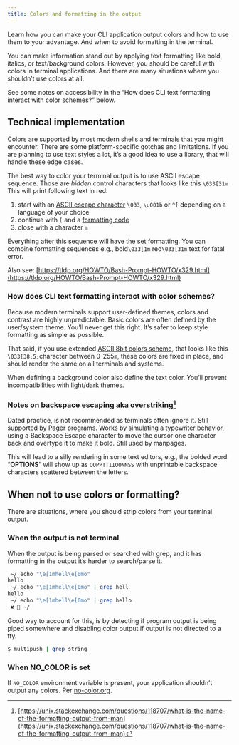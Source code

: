 ```yaml
---
title: Colors and formatting in the output
---
```


Learn how you can make your CLI application output colors and how to use them to your advantage. And when to avoid formatting in the terminal.

<!--more-->

You can make information stand out by applying text formatting like bold, italics, or text/background colors. However, you should be careful with colors in terminal applications. And there are many situations where you shouldn’t use colors at all.

See some notes on accessibility in the “How does CLI text formatting interact with color schemes?” below.

## Technical implementation

Colors are supported by most modern shells and terminals that you might encounter. There are some platform-specific gotchas and limitations. If you are planning to use text styles a lot, it’s a good idea to use a library, that will handle these edge cases.

The best way to color your terminal output is to use ASCII escape sequence. Those are _hidden_ control characters that looks like this `\033[31m` This will print following text in red.

1. start with an [ASCII escape character](https://en.wikipedia.org/wiki/Escape_character) `\033`, `\u001b` or `^[` depending on a language of your choice
2. continue with `[` and a [formatting code](https://en.wikipedia.org/wiki/ANSI_escape_code#Description)
3. close with a character `m`

Everything after this sequence will have the set formatting. You can combine formatting sequences e.g., bold`\033[1m` red`\033[31m` text for fatal error.

Also see: [https://tldp.org/HOWTO/Bash-Prompt-HOWTO/x329.html](https://tldp.org/HOWTO/Bash-Prompt-HOWTO/x329.html)

### How does CLI text formatting interact with color schemes?

Because modern terminals support user-defined themes, colors and contrast are highly unpredictable. Basic colors are often defined by the user/system theme. You’ll never get this right. It’s safer to keep style formatting as simple as possible.

That said, if you use extended [ASCII 8bit colors scheme](https://en.wikipedia.org/wiki/ANSI_escape_code#8-bit), that looks like this `\033[38;5;`character between 0-255`m`, these colors are fixed in place, and should render the same on all terminals and systems.

When defining a background color also define the text color. You’ll prevent incompatibilities with light/dark themes.

### Notes on backspace escaping aka overstriking[^1]

Dated practice, is not recommended as terminals often ignore it. Still supported by Pager programs. Works by simulating a typewriter behavior, using a Backspace Escape character to move the cursor one character back and overtype it to make it bold. Still used by manpages.

This will lead to a silly rendering in some text editors, e.g., the bolded word “**OPTIONS**” will show up as `OOPPTTIIOONNSS` with unprintable backspace characters scattered between the letters.

## When not to use colors or formatting?

There are situations, where you should strip colors from your terminal output.

### When the output is not terminal

When the output is being parsed or searched with grep, and it has formatting in the output it’s harder to search/parse it.

```bash
 ~/ echo "\e[1mhell\e[0mo"
hello
 ~/ echo "\e[1mhell\e[0mo" | grep hell
hello
 ~/ echo "\e[1mhell\e[0mo" | grep hello
 ✘  ~/


```

Good way to account for this, is by detecting if program output is being piped somewhere and disabling color output if output is not directed to a tty.

```bash
$ multipush | grep string
```

### When NO_COLOR is set

If `NO_COLOR` environment variable is present, your application shouldn’t output any colors. Per [no-color.org](https://no-color.org).

[^1]: [https://unix.stackexchange.com/questions/118707/what-is-the-name-of-the-formatting-output-from-man](https://unix.stackexchange.com/questions/118707/what-is-the-name-of-the-formatting-output-from-man)
